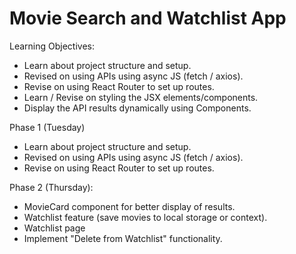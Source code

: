 # Movie Search and Watchlist App

Learning Objectives:
- Learn about project structure and setup.
- Revised on using APIs using async JS (fetch / axios).
- Revise on using React Router to set up routes.
- Learn / Revise on styling the JSX elements/components.
- Display the API results dynamically using Components.

Phase 1 (Tuesday)
- Learn about project structure and setup.
- Revised on using APIs using async JS (fetch / axios).
- Revise on using React Router to set up routes.

Phase 2 (Thursday):
- MovieCard component for better display of results.
- Watchlist feature (save movies to local storage or context).
- Watchlist page
- Implement "Delete from Watchlist" functionality.